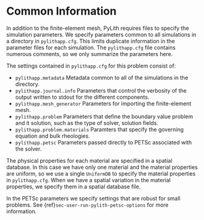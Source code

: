 # Common Information

In addition to the finite-element mesh, PyLith requires files to specify the simulation parameters.
We specify parameters common to all simulations in a directory in `pylithapp.cfg`.
This limits duplicate information in the parameter files for each simulation.
The `pylithapp.cfg` file contains numerous comments, so we only summarize the parameters here.

The settings contained in `pylithapp.cfg` for this problem consist of:

* `pylithapp.metadata` Metadata common to all of the simulations in the directory.
* `pylithapp.journal.info` Parameters that control the verbosity of the output written to stdout for the different components.
* `pylithapp.mesh_generator` Parameters for importing the finite-element mesh.
* `pylithapp.problem` Parameters that define the boundary value problem and it solution, such as the type of solver, solution fields.
* `pylithapp.problem.materials` Paramters that specify the governing equation and bulk rheologies.
* `pylithapp.petsc` Parameters passed directly to PETSc associated with the solver.

The physical properties for each material are specified in a spatial database.
In this case we have only one material and the material properties are uniform, so we use a single `UniformDB` to specify the material properties in `pylithapp.cfg`.
When we have a spatial variation in the material properties, we specify them in a spatial database file.

In the PETSc parameters we specify settings that are robust for small problems.
See {ref}`sec-user-run-pylith-petsc-options` for more information.
